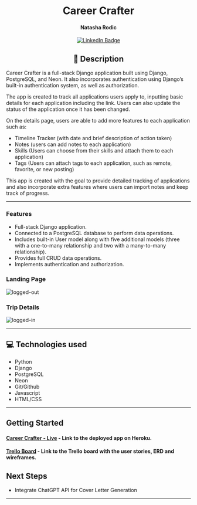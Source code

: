<div id="header" align="center">

</div>

  <div id="description" align="center">

# Career Crafter

#### Natasha Rodic

[![LinkedIn Badge](https://img.shields.io/badge/-@NatashaRodic-blue?style=flat&logo=Linkedin&logoColor=black)](https://www.linkedin.com/in/natasha-rodic/)

## 📝 Description

 </div>

Career Crafter is a full-stack Django application built using Django, PostgreSQL, and Neon. It also incorporates authentication using Django’s built-in authentication system, as well as authorization.

The app is created to track all applications users apply to, inputting basic details for each application including the link. Users can also update the status of the application once it has been changed.

On the details page, users are able to add more features to each application such as:

- Timeline Tracker (with date and brief description of action taken)
- Notes (users can add notes to each application)
- Skills (Users can choose from their skills and attach them to each application)
- Tags (Users can attach tags to each application, such as remote, favorite, or new posting)

This app is created with the goal to provide detailed tracking of applications and also incorporate extra features where users can import notes and keep track of progress.

---

### Features

- Full-stack Django application.
- Connected to a PostgreSQL database to perform data operations.
- Includes built-in User model along with five additional models (three with a one-to-many relationship and two with a many-to-many relationship).
- Provides full CRUD data operations.
- Implements authentication and authorization.

### Landing Page

![logged-out](public/images/landing-page.png)

### Trip Details

![logged-in](public/images/trip-details.png)

---

## 💻 Technologies used

- Python
- Django
- PostgreSQL
- Neon
- Git/Github
- Javascript
- HTML/CSS

---

## Getting Started

#### [Career Crafter - Live]() - Link to the deployed app on Heroku.

#### [Trello Board](https://trello.com/invite/b/q9HOJpVY/ATTIca4b15f8b44d5f7eecf65a0326d30073AD3F80DB/career-crafter) - Link to the Trello board with the user stories, ERD and wireframes.

## Next Steps

- Integrate ChatGPT API for Cover Letter Generation

---

